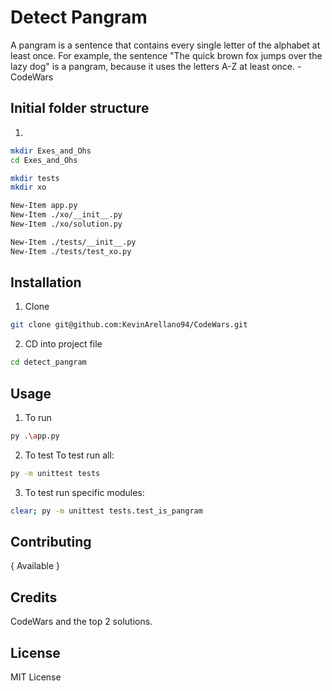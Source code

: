 # Detect Pangram
A pangram is a sentence that contains every single letter of the alphabet at least once. For example, the sentence "The quick brown fox jumps over the lazy dog" is a pangram, because it uses the letters A-Z at least once. - CodeWars

## Initial folder structure
1. 
```bash
mkdir Exes_and_Ohs
cd Exes_and_Ohs

mkdir tests
mkdir xo

New-Item app.py
New-Item ./xo/__init__.py
New-Item ./xo/solution.py

New-Item ./tests/__init__.py
New-Item ./tests/test_xo.py
```

## Installation
1. Clone
```bash
git clone git@github.com:KevinArellano94/CodeWars.git
```

2. CD into project file
```bash
cd detect_pangram
```

## Usage

1. To run
```bash
py .\app.py
```

2. To test
To test run all:
```bash
py -m unittest tests
```

3. To test run specific modules:
```bash
clear; py -m unittest tests.test_is_pangram
```

## Contributing

{ Available }

## Credits
CodeWars and the top 2 solutions.

## License
MIT License